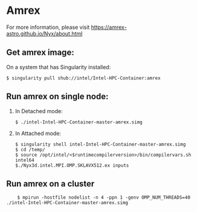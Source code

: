 # Amrex 

For more information, please visit https://amrex-astro.github.io/Nyx/about.html

## Get amrex image:

On a system that has Singularity installed:

	$ singularity pull shub://intel/Intel-HPC-Container:amrex

## Run amrex on single node:

1.  In Detached mode:

        $ ./intel-Intel-HPC-Container-master-amrex.simg

2.  In Attached mode: 

        $ singularity shell intel-Intel-HPC-Container-master-amrex.simg
        $ cd /temp/
        $ source /opt/intel/<$runtimecompilerversion>/bin/compilervars.sh intel64
        $./Nyx3d.intel.MPI.OMP.SKLAVX512.ex inputs

## Run amrex on a cluster

        $ mpirun -hostfile nodelist -n 4 -ppn 1 -genv OMP_NUM_THREADS=40 ./intel-Intel-HPC-Container-master-amrex.simg
